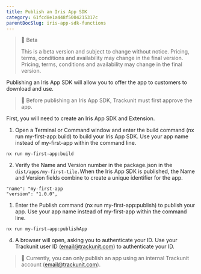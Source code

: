 ```yaml
---
title: Publish an Iris App SDK
category: 61fcd8e1a448f5004215317c
parentDocSlug: iris-app-sdk-functions
---
```


> 🚧 Beta
> 
> This is a beta version and subject to change without notice. Pricing, terms, conditions and availability may change in the final version. Pricing, terms, conditions and availability may change in the final version.

Publishing an Iris App SDK will allow you to offer the app to customers to download and use. 

> 📌 Before publishing an Iris App SDK, Trackunit must first approve the app.

First, you will need to create an Iris App SDK and Extension.

1. Open a Terminal or Command window and enter the build command (nx run my-first-app:build)  to build your Iris App SDK. Use your app name instead of my-first-app within the command line.

```
nx run my-first-app:build
```



2. Verify the Name and Version number in the package.json in the `dist/apps/my-first-tile.`When the Iris App SDK is published, the Name and Version fields combine to create a unique identifier for the app.

```
"name": "my-first-app
"version": "1.0.0",
```



1. Enter the Publish command (nx run my-first-app:publish) to publish your app. Use your app name instead of my-first-app within the command line.

```
nx run my-first-app:publishApp
```



4. A browser will open, asking you to authenticate your ID. Use your Trackunit user ID (email@trackunit.com) to authenticate your ID.

> 📌 Currently, you can only publish an app using an internal Trackunit account (email@trackunit.com).
